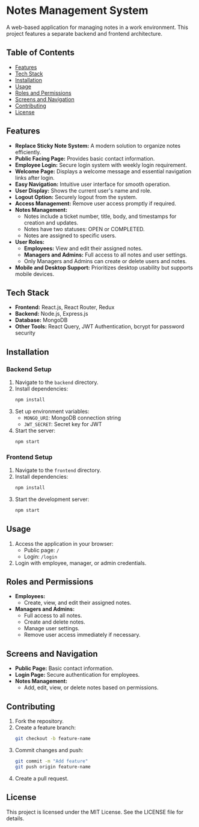 # Notes Management System

A web-based application for managing notes in a work environment. This project features a separate backend and frontend architecture.

## Table of Contents
- [Features](#features)
- [Tech Stack](#tech-stack)
- [Installation](#installation)
- [Usage](#usage)
- [Roles and Permissions](#roles-and-permissions)
- [Screens and Navigation](#screens-and-navigation)
- [Contributing](#contributing)
- [License](#license)

## Features
- **Replace Sticky Note System:** A modern solution to organize notes efficiently.
- **Public Facing Page:** Provides basic contact information.
- **Employee Login:** Secure login system with weekly login requirement.
- **Welcome Page:** Displays a welcome message and essential navigation links after login.
- **Easy Navigation:** Intuitive user interface for smooth operation.
- **User Display:** Shows the current user's name and role.
- **Logout Option:** Securely logout from the system.
- **Access Management:** Remove user access promptly if required.
- **Notes Management:**
  - Notes include a ticket number, title, body, and timestamps for creation and updates.
  - Notes have two statuses: OPEN or COMPLETED.
  - Notes are assigned to specific users.
- **User Roles:**
  - **Employees:** View and edit their assigned notes.
  - **Managers and Admins:** Full access to all notes and user settings.
  - Only Managers and Admins can create or delete users and notes.
- **Mobile and Desktop Support:** Prioritizes desktop usability but supports mobile devices.

## Tech Stack
- **Frontend:** React.js, React Router, Redux
- **Backend:** Node.js, Express.js
- **Database:** MongoDB
- **Other Tools:** React Query, JWT Authentication, bcrypt for password security

## Installation
### Backend Setup
1. Navigate to the `backend` directory.
2. Install dependencies:
   ```bash
   npm install
   ```
3. Set up environment variables:
   - `MONGO_URI`: MongoDB connection string
   - `JWT_SECRET`: Secret key for JWT
4. Start the server:
   ```bash
   npm start
   ```

### Frontend Setup
1. Navigate to the `frontend` directory.
2. Install dependencies:
   ```bash
   npm install
   ```
3. Start the development server:
   ```bash
   npm start
   ```

## Usage
1. Access the application in your browser:
   - Public page: `/`
   - Login: `/login`
2. Login with employee, manager, or admin credentials.

## Roles and Permissions
- **Employees:**
  - Create, view, and edit their assigned notes.
- **Managers and Admins:**
  - Full access to all notes.
  - Create and delete notes.
  - Manage user settings.
  - Remove user access immediately if necessary.

## Screens and Navigation
- **Public Page:** Basic contact information.
- **Login Page:** Secure authentication for employees.
- **Notes Management:**
  - Add, edit, view, or delete notes based on permissions.

## Contributing
1. Fork the repository.
2. Create a feature branch:
   ```bash
   git checkout -b feature-name
   ```
3. Commit changes and push:
   ```bash
   git commit -m "Add feature"
   git push origin feature-name
   ```
4. Create a pull request.

## License
This project is licensed under the MIT License. See the LICENSE file for details.
